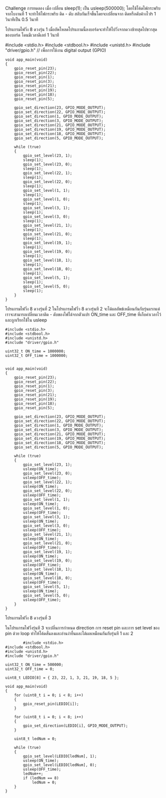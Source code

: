 Challenge
การทดลอง
เมื่อ เปลี่ยน sleep(1); เป็น usleep(500000); โดยใช้โค้ดไฟกระพริบจากใบงานที่ 1 จะทำให้ไฟกระพริบ ติด - ดับ สลับกันเร็จขึ้นโดยจะเปลี่ยนจาก ติดหรือดับค้างไวh 1 วินาทีเป็น 0.5 วินาที

โปรแกรมไฟวิ่ง 8 ดวงรุ่น 1
เมื่ออัพโหลดโปรแกามนี้ลงบอร์ดจะทำให้ไปวิ่งจากดวงซ้ายสุดไปขวาสุดของบอร์ด โดนมีเวลาดีเลย์ 1 วินาที

#include <stdio.h>
#include <stdbool.h>
#include <unistd.h>
#include "driver/gpio.h" // เพื่อการใช้งาน digital output (GPIO)

	void app_main(void)
	{
	    gpio_reset_pin(23);
	    gpio_reset_pin(22);
	    gpio_reset_pin(1);
	    gpio_reset_pin(3);
	    gpio_reset_pin(21);
	    gpio_reset_pin(19);
	    gpio_reset_pin(18);
	    gpio_reset_pin(5);
	
	    gpio_set_direction(23, GPIO_MODE_OUTPUT);
	    gpio_set_direction(22, GPIO_MODE_OUTPUT);
	    gpio_set_direction(1, GPIO_MODE_OUTPUT);
	    gpio_set_direction(3, GPIO_MODE_OUTPUT);
	    gpio_set_direction(21, GPIO_MODE_OUTPUT);
	    gpio_set_direction(19, GPIO_MODE_OUTPUT);
	    gpio_set_direction(18, GPIO_MODE_OUTPUT);
	    gpio_set_direction(5, GPIO_MODE_OUTPUT);
	
	    while (true)
	    {
	        gpio_set_level(23, 1);
	        sleep(1);
	        gpio_set_level(23, 0);
	        sleep(1);
	        gpio_set_level(22, 1);
	        sleep(1);
	        gpio_set_level(22, 0);
	        sleep(1);
	        gpio_set_level(1, 1);
	        sleep(1);
	        gpio_set_level(1, 0);
	        sleep(1);
	        gpio_set_level(3, 1);
	        sleep(1);
	        gpio_set_level(3, 0);
	        sleep(1);
	        gpio_set_level(21, 1);
	        sleep(1);
	        gpio_set_level(21, 0);
	        sleep(1);
	        gpio_set_level(19, 1);
	        sleep(1);
	        gpio_set_level(19, 0);
	        sleep(1);
	        gpio_set_level(18, 1);
	        sleep(1);
	        gpio_set_level(18, 0);
	        sleep(1);
	        gpio_set_level(5, 1);
	        sleep(1);
	        gpio_set_level(5, 0);
	        sleep(1);
	    }
	}


โปรแกรมไฟวิ่ง 8 ดวงรุ่นที่ 2
ในโปรแกรมไฟวิ่ว 8 ดวงรุ่นที 2 จะได้ผลลัพธ์เหมือนกันกับรุ่นแรกแต่เราจะสามารถเปลี่ยนเวลาติด - ดับของไฟได้จากตัวแปร ON_time และ OFF_time ที่เก็บค่าเวลาไว้และถูกเรียกใช้ใน usleep


    #include <stdio.h>
    #include <stdbool.h>
    #include <unistd.h>
    #include "driver/gpio.h"

    uint32_t ON_time = 1000000;
    uint32_t OFF_time = 1000000;


    void app_main(void)
    {
        gpio_reset_pin(23);
        gpio_reset_pin(22);
        gpio_reset_pin(1);
        gpio_reset_pin(3);
        gpio_reset_pin(21);
        gpio_reset_pin(19);
        gpio_reset_pin(18);
        gpio_reset_pin(5);

        gpio_set_direction(23, GPIO_MODE_OUTPUT);
        gpio_set_direction(22, GPIO_MODE_OUTPUT);
        gpio_set_direction(1, GPIO_MODE_OUTPUT);
        gpio_set_direction(3, GPIO_MODE_OUTPUT);
        gpio_set_direction(21, GPIO_MODE_OUTPUT);
        gpio_set_direction(19, GPIO_MODE_OUTPUT);
        gpio_set_direction(18, GPIO_MODE_OUTPUT);
        gpio_set_direction(5, GPIO_MODE_OUTPUT);

        while (true)
        {
            gpio_set_level(23, 1);
            usleep(ON_time);
            gpio_set_level(23, 0);
            usleep(OFF_time);
            gpio_set_level(22, 1);
            usleep(ON_time);
            gpio_set_level(22, 0);
            usleep(OFF_time);
            gpio_set_level(1, 1);
            usleep(ON_time);
            gpio_set_level(1, 0);
            usleep(OFF_time);
            gpio_set_level(3, 1);
            usleep(ON_time);
            gpio_set_level(3, 0);
            usleep(OFF_time);
            gpio_set_level(21, 1);
            usleep(ON_time);
            gpio_set_level(21, 0);
            usleep(OFF_time);
            gpio_set_level(19, 1);
            usleep(ON_time);
            gpio_set_level(19, 0);
            usleep(OFF_time);
            gpio_set_level(18, 1);
            usleep(ON_time);
            gpio_set_level(18, 0);
            usleep(OFF_time);
            gpio_set_level(5, 1);
            usleep(ON_time);
            gpio_set_level(5, 0);
            usleep(OFF_time);
        }
    }


 โปรแกรมไฟวิ่ง 8 ดวงรุ่นที่ 3

 ในโปรแกรมไฟวิ่งรุ่นที 3 จะเปลี่นการกำหนด direction การ reset pin และการ set level ของ pin ด้วย loop ทำให้โค้ดสั่นลงและอ่านง่ายึ้นและได้ผลเหมือนกันกับรุ่นที 1 และ 2



 		    #include <stdio.h>
    #include <stdbool.h>
    #include <unistd.h>
    #include "driver/gpio.h"  

    uint32_t ON_time = 500000;
    uint32_t OFF_time = 0;

    uint8_t LEDIO[8] = { 23, 22, 1, 3, 21, 19, 18, 5 };

    void app_main(void)
    {
        for (uint8_t i = 0; i < 8; i++)
        {
            gpio_reset_pin(LEDIO[i]);
        }

        for (uint8_t i = 0; i < 8; i++)
        {
            gpio_set_direction(LEDIO[i], GPIO_MODE_OUTPUT);
        }
        
        uint8_t ledNum = 0;

        while (true)
        {
            gpio_set_level(LEDIO[ledNum], 1);
            usleep(ON_time);
            gpio_set_level(LEDIO[ledNum], 0);
            usleep(OFF_time);
            ledNum++;
            if (ledNum == 8)
                ledNum = 0;
        }
    }
